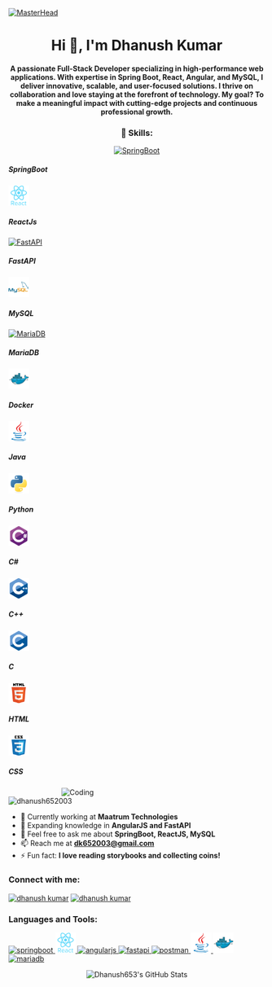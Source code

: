[![MasterHead](https://t3.ftcdn.net/jpg/01/94/01/00/360_F_194010093_9tC5JNVsiEOlVDs2F5Y6d0paYrdWTdbT.jpg)](https://rishavchanda.io)

<h1 align="center">Hi 👋, I'm Dhanush Kumar</h1>
<h4 align="center">A passionate Full-Stack Developer specializing in high-performance web applications. With expertise in Spring Boot, React, Angular, and MySQL, I deliver innovative, scalable, and user-focused solutions. I thrive on collaboration and love staying at the forefront of technology. My goal? To make a meaningful impact with cutting-edge projects and continuous professional growth.</h4>

<h3 align="center">🚀 Skills:</h3>
<p align="center">
  <a href="https://spring.io/projects/spring-boot" target="_blank" rel="noreferrer">
    <img src="https://www.vectorlogo.zone/logos/springio/springio-icon.svg" alt="SpringBoot" width="40" height="40"/>
  </a>
  <h5>SpringBoot</h5>
  
  <a href="https://reactjs.org/" target="_blank" rel="noreferrer">
    <img src="https://raw.githubusercontent.com/devicons/devicon/master/icons/react/react-original-wordmark.svg" alt="ReactJs" width="40" height="40"/>
  </a>
  <h5>ReactJs</h5>

  <a href="https://fastapi.tiangolo.com/" target="_blank" rel="noreferrer">
    <img src="https://cdn.worldvectorlogo.com/logos/fastapi-1.svg" alt="FastAPI" width="40" height="40"/>
  </a>
  <h5>FastAPI</h5>

  <a href="https://www.mysql.com/" target="_blank" rel="noreferrer">
    <img src="https://raw.githubusercontent.com/devicons/devicon/master/icons/mysql/mysql-original-wordmark.svg" alt="MySQL" width="40" height="40"/>
  </a>
  <h5>MySQL</h5>

  <a href="https://mariadb.org/" target="_blank" rel="noreferrer">
    <img src="https://www.vectorlogo.zone/logos/mariadb/mariadb-icon.svg" alt="MariaDB" width="40" height="40"/>
  </a>
  <h5>MariaDB</h5>

  <a href="https://www.docker.com/" target="_blank" rel="noreferrer">
    <img src="https://raw.githubusercontent.com/devicons/devicon/master/icons/docker/docker-original.svg" alt="Docker" width="40" height="40"/>
  </a>
  <h5>Docker</h5>

  <a href="https://www.java.com/" target="_blank" rel="noreferrer">
    <img src="https://raw.githubusercontent.com/devicons/devicon/master/icons/java/java-original.svg" alt="Java" width="40" height="40"/>
  </a>
  <h5>Java</h5>

  <a href="https://www.python.org/" target="_blank" rel="noreferrer">
    <img src="https://raw.githubusercontent.com/devicons/devicon/master/icons/python/python-original.svg" alt="Python" width="40" height="40"/>
  </a>
  <h5>Python</h5>

  <a href="https://learn.microsoft.com/en-us/dotnet/csharp/" target="_blank" rel="noreferrer">
    <img src="https://raw.githubusercontent.com/devicons/devicon/master/icons/csharp/csharp-original.svg" alt="C#" width="40" height="40"/>
  </a>
  <h5>C#</h5>

  <a href="https://www.w3schools.com/cpp/" target="_blank" rel="noreferrer">
    <img src="https://raw.githubusercontent.com/devicons/devicon/master/icons/cplusplus/cplusplus-original.svg" alt="C++" width="40" height="40"/>
  </a>
  <h5>C++</h5>

  <a href="https://www.cprogramming.com/" target="_blank" rel="noreferrer">
    <img src="https://raw.githubusercontent.com/devicons/devicon/master/icons/c/c-original.svg" alt="C" width="40" height="40"/>
  </a>
  <h5>C</h5>

  <a href="https://www.w3.org/html/" target="_blank" rel="noreferrer">
    <img src="https://raw.githubusercontent.com/devicons/devicon/master/icons/html5/html5-original-wordmark.svg" alt="HTML" width="40" height="40"/>
  </a>
  <h5>HTML</h5>

  <a href="https://www.w3.org/Style/CSS/Overview.en.html" target="_blank" rel="noreferrer">
    <img src="https://raw.githubusercontent.com/devicons/devicon/master/icons/css3/css3-original-wordmark.svg" alt="CSS" width="40" height="40"/>
  </a>
  <h5>CSS</h5>
</p>


<img align="right" alt="Coding" width="400" src="https://cdn.dribbble.com/users/1162077/screenshots/3848914/programmer.gif">

<p align="left"> <img src="https://komarev.com/ghpvc/?username=dhanush652003&label=Profile%20views&color=0e75b6&style=flat" alt="dhanush652003" /> </p>

- 🔭 Currently working at **Maatrum Technologies**
- 🌱 Expanding knowledge in **AngularJS and FastAPI**
- 💬 Feel free to ask me about **SpringBoot, ReactJS, MySQL**
- 📫 Reach me at **dk652003@gmail.com**
- ⚡ Fun fact: **I love reading storybooks and collecting coins!**

<h3 align="left">Connect with me:</h3>
<p align="left">
<a href="https://www.linkedin.com/in/dhanush-kumar-8912841b9/" target="_blank"><img align="center" src="https://raw.githubusercontent.com/rahuldkjain/github-profile-readme-generator/master/src/images/icons/Social/linked-in-alt.svg" alt="dhanush kumar" height="30" width="40" /></a>
<a href="https://fb.com/dhanush kumar" target="blank"><img align="center" src="https://raw.githubusercontent.com/rahuldkjain/github-profile-readme-generator/master/src/images/icons/Social/facebook.svg" alt="dhanush kumar" height="30" width="40" /></a>
</p>

<h3 align="left">Languages and Tools:</h3>
<p align="left">
  <a href="https://spring.io/projects/spring-boot" target="_blank" rel="noreferrer"> <img src="https://www.vectorlogo.zone/logos/springio/springio-icon.svg" alt="springboot" width="40" height="40"/> </a> 
  <a href="https://reactjs.org/" target="_blank" rel="noreferrer"> <img src="https://raw.githubusercontent.com/devicons/devicon/master/icons/react/react-original-wordmark.svg" alt="reactjs" width="40" height="40"/> </a> 
  <a href="https://angular.io/" target="_blank" rel="noreferrer"> <img src="https://angular.io/assets/images/logos/angular/angular.svg" alt="angularjs" width="40" height="40"/> </a> 
  <a href="https://fastapi.tiangolo.com/" target="_blank" rel="noreferrer"> <img src="https://cdn.worldvectorlogo.com/logos/fastapi-1.svg" alt="fastapi" width="40" height="40"/> </a> 
  <a href="https://www.postman.com/" target="_blank" rel="noreferrer"> <img src="https://www.vectorlogo.zone/logos/getpostman/getpostman-icon.svg" alt="postman" width="40" height="40"/> </a> 
  <a href="https://www.java.com/" target="_blank" rel="noreferrer"> <img src="https://raw.githubusercontent.com/devicons/devicon/master/icons/java/java-original.svg" alt="java" width="40" height="40"/> </a> 
  <a href="https://www.docker.com/" target="_blank" rel="noreferrer"> <img src="https://raw.githubusercontent.com/devicons/devicon/master/icons/docker/docker-original.svg" alt="docker" width="40" height="40"/> </a> 
  <a href="https://mariadb.org/" target="_blank" rel="noreferrer"> <img src="https://www.vectorlogo.zone/logos/mariadb/mariadb-icon.svg" alt="mariadb" width="40" height="40"/> </a> 
</p>

<p align="center">
  <img src="https://github-readme-stats.vercel.app/api?username=Dhanush653&show_icons=true&theme=radical" alt="Dhanush653's GitHub Stats" />
</p>

